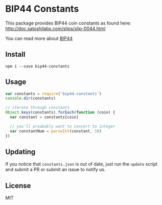 BIP44 Constants
===============

This package provides BIP44 coin constants as found here: http://doc.satoshilabs.com/slips/slip-0044.html

You can read more about [BIP44](https://github.com/bitcoin/bips/blob/master/bip-0044.mediawiki)


Install
-------

    npm i --save bip44-constants


Usage
-----

```js
var constants = require('bip44-constants')
console.dir(constants)

// iterate through constants
Object.keys(constants).forEach(function (coin) {
  var constant = constants[coin]

  // you'll proabably want to convert to integer
  var constantNum = parseInt(constant, 10)
})
```

Updating
--------

If you notice that `constants.json` is out of date, just run the `update` script and submit a PR or submit an
issue to notify us.


License
-------

MIT

